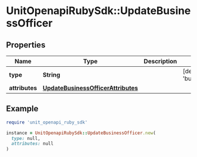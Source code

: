 # UnitOpenapiRubySdk::UpdateBusinessOfficer

## Properties

| Name | Type | Description | Notes |
| ---- | ---- | ----------- | ----- |
| **type** | **String** |  | [default to &#39;businessApplication&#39;] |
| **attributes** | [**UpdateBusinessOfficerAttributes**](UpdateBusinessOfficerAttributes.md) |  |  |

## Example

```ruby
require 'unit_openapi_ruby_sdk'

instance = UnitOpenapiRubySdk::UpdateBusinessOfficer.new(
  type: null,
  attributes: null
)
```

